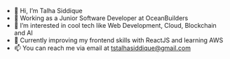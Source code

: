 - 👋 Hi, I’m Talha Siddique
- 🏢 Working as a Junior Software Developer at OceanBuilders
- 👀 I’m interested in cool tech like Web Development, Cloud, Blockchain and AI
- 🌱 Currently improving my frontend skills with ReactJS and learning AWS
- 📫 You can reach me via email at tstalhasiddique@gmail.com
